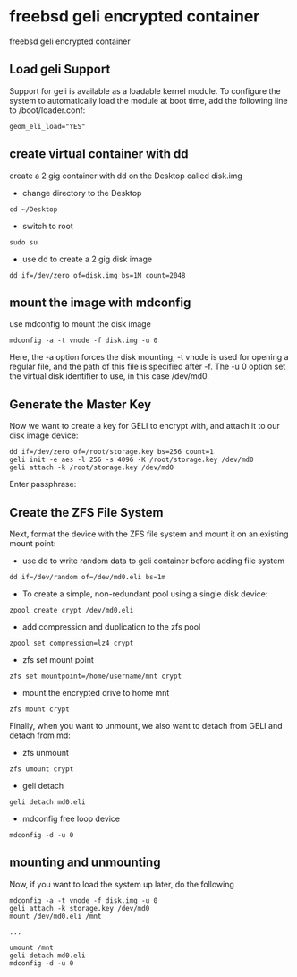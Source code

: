 # freebsd geli encrypted container

freebsd geli encrypted container

## Load geli Support

Support for geli is available as a loadable kernel module. To configure the system to automatically load the module at boot time, add the following line to /boot/loader.conf:

```
geom_eli_load="YES"
```

## create virtual container with dd

create a 2 gig container with dd on the Desktop called disk.img

* change directory to the Desktop

```
cd ~/Desktop
```

* switch to root

```
sudo su
```

* use dd to create a 2 gig disk image

```
dd if=/dev/zero of=disk.img bs=1M count=2048
```

## mount the image with mdconfig

use mdconfig to mount the disk image

```
mdconfig -a -t vnode -f disk.img -u 0
```

Here, the -a option forces the disk mounting, -t vnode is used for opening a regular file, and the path of this file is specified after -f. The -u 0 option set the virtual disk identifier to use, in this case /dev/md0.

## Generate the Master Key

Now we want to create a key for GELI to encrypt with, and attach it to our disk image device:

```
dd if=/dev/zero of=/root/storage.key bs=256 count=1
geli init -e aes -l 256 -s 4096 -K /root/storage.key /dev/md0
geli attach -k /root/storage.key /dev/md0
```

Enter passphrase:

## Create the ZFS File System

Next, format the device with the ZFS file system and mount it on an existing mount point:

* use dd to write random data to geli container before adding file system

```
dd if=/dev/random of=/dev/md0.eli bs=1m
```

* To create a simple, non-redundant pool using a single disk device:

```
zpool create crypt /dev/md0.eli
```

* add compression and duplication to the zfs pool

```
zpool set compression=lz4 crypt
```

* zfs set mount point

```
zfs set mountpoint=/home/username/mnt crypt
```

* mount the encrypted drive to home mnt

```
zfs mount crypt
```

Finally, when you want to unmount, we also want to detach from GELI and detach from md:

* zfs unmount

```
zfs umount crypt
```

* geli detach

```
geli detach md0.eli
```

* mdconfig free loop device

```
mdconfig -d -u 0
```

## mounting and unmounting

Now, if you want to load the system up later, do the following

```
mdconfig -a -t vnode -f disk.img -u 0
geli attach -k storage.key /dev/md0
mount /dev/md0.eli /mnt

...

umount /mnt
geli detach md0.eli
mdconfig -d -u 0
```
	
